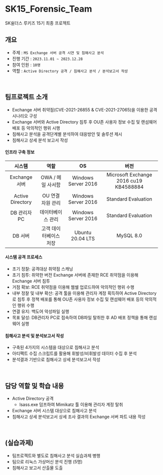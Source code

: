 # SK15_Forensic_Team
SK쉴더스 루키즈 15기 최종 프로젝트
## 개요
- 주제 : ```MS Exchange 서버 공격 시연 및 침해사고 분석```
- 진행 기간 : ```2023.11.01 ~ 2023.12.28```
- 참여 인원 : ```10명```
- 역할 : ```Active Directory 공격 / 침해사고 분석 / 분석보고서 작성```

</br>

## 팀프로젝트 소개
- Exchange 서버 취약점(CVE-2021-26855 & CVE-2021-27065)을 이용한 공격 시나리오 구성
- Exchange 서버와 Active Directory 침투 후 OU존 사용자 정보 수집 및 랜섬웨어 배포 등 악의적인 행위 시행
- 침해사고 분석을 공격단계별 분석하여 대응방안 및 솔루션 제시
- 침해사고 상세 분석 보고서 작성

#### 인프라 구축 정보
|시스템|역할|OS|버전|
|:---:|:---:|:---:|:---:|
|Exchange 서버|OWA / 메일 사서함|Windows Server 2016|Microsoft Exchange 2016 cu19 KB4588884|
|Active Directory|OU 연결 자원 관리|Windows Server 2016|Standard Evaluation|
|DB 관리자 PC|데이터베이스 관리|Windows Server 2016|Standard Evaluation|
|DB 서버|고객 데이터베이스 저장|Ubuntu 20.04 LTS|MySQL 8.0|

#### 시스템 공격 프로세스
- 초기 정찰: 공격대상 취약점 스캐닝
- 초기 침투: 취약한 버전 Exchange 서버에 존재한 RCE 취약점을 이용해 Exchange 서버 침투 
- 거점 확보: RCE 취약점을 이용해 웹쉘 업로드하여 악의적인 행위 수행
- 내부 정찰 및 내부 확산: 공격 툴을 이용해 관리자 계정 획득하여 Active Directory로 침투 후 정책 배포를 통해 OU존 사용자 정보 수집 및 랜섬웨어 배포 등의 악의적인 행위 수행
- 연결 유지: 백도어 악성파일 실행
- 목표 달성: DB관리자 PC로 접속하여 DB파일 탈취한 후 AD  배포 정책을 통해 랜섬웨어 실행

#### 침해사고 분석 및 분석보고서 작성
- 구축된 4가지의 시스템을 대상으로 침해사고 분석
- 아티팩트 수집 스크립트를 활용해 휘발성/비휘발성 데이터 수집 후 분석
- 분석결과 기반으로 침해사고 상세 분석보고서 작성

</br>

## 담당 역할 및 학습 내용
- Active Directory 공격
    + lsass.exe 덤프하여 Mimikatz 툴 이용해 관리자 계정 탈취
- Exchange 서버 시스템 대상으로 침해사고 분석
- 침해사고 상세 분석보고서 상세 조사 결과의 Exchange 서버 파트 내용 작성

</br>

## (실습과제)
- 팀프로젝트와 별도로 침해사고 분석 실습과제 병행
- 팀으로 리눅스 가상머신 분석 진행 (5명)
- 침해사고 보고서 산출물 도출
